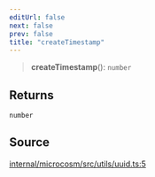 ```yaml
---
editUrl: false
next: false
prev: false
title: "createTimestamp"
---
```


> **createTimestamp**(): `number`

## Returns

`number`

## Source

[internal/microcosm/src/utils/uuid.ts:5](https://github.com/nodenogg-in/alpha-p2p/blob/aa60360/internal/microcosm/src/utils/uuid.ts#L5)
